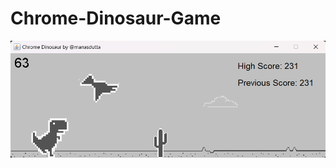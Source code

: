 # Chrome-Dinosaur-Game

![logo](https://github.com/manasdutta04/Chrome-Dinosaur-Game/blob/main/img/dinogame.png)
